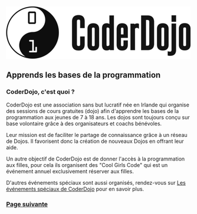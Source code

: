 ![Logo CoderDojo](coderdojo-logo.png)

## Apprends les bases de la programmation

### CoderDojo, c'est quoi ?

CoderDojo est une association sans but lucratif née en Irlande qui organise des sessions de cours gratuites (dojo) 
afin d'apprendre les bases de la programmation aux jeunes de 7 à 18 ans.
Les dojos sont toujours conçu sur base volontaire grâce à des organisateurs et coachs bénévoles.

Leur mission est de faciliter le partage de connaissance grâce à un réseau de Dojos.
Il favorisent donc la création de nouveaux Dojos en offrant leur aide.

Un autre objectif de CoderDojo est de donner l'accès à la programmation aux filles, pour cela ils organisent des "Cool Girls Code"
qui est un événement annuel exclusivement réserver aux filles.

D'autres événements spéciaux sont aussi organisés, rendez-vous sur [Les événements spéciaux de CoderDojo](https://www.coderdojobelgium.be/fr/nieuws/speciale-dojos) pour en savoir plus.

### [Page suivante](https://github.com/PaulineRoppe/CoderDojo-Workshop/blob/master/technologies.md)
